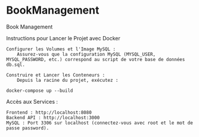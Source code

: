 # BookManagement
Book Management


Instructions pour Lancer le Projet avec Docker

    Configurer les Volumes et l'Image MySQL :
        Assurez-vous que la configuration MySQL (MYSQL_USER, MYSQL_PASSWORD, etc.) correspond au script de votre base de données db.sql.

    Construire et Lancer les Conteneurs :
        Depuis la racine du projet, exécutez :

    docker-compose up --build

Accès aux Services :

    Frontend : http://localhost:8080
    Backend API : http://localhost:3000
    MySQL : Port 3306 sur localhost (connectez-vous avec root et le mot de passe password).